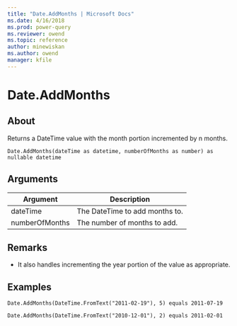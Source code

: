 ```yaml
---
title: "Date.AddMonths | Microsoft Docs"
ms.date: 4/16/2018
ms.prod: power-query
ms.reviewer: owend
ms.topic: reference
author: minewiskan
ms.author: owend
manager: kfile
---
```

# Date.AddMonths

  
## About  
Returns a DateTime value with the month portion incremented by n months.  
  
```  
Date.AddMonths(dateTime as datetime, numberOfMonths as number) as nullable datetime  
```  
  
## Arguments  
  
|Argument|Description|  
|------------|---------------|  
|dateTime|The DateTime to add months to.|  
|numberOfMonths|The number of months to add.|  
  
## Remarks  
  
-   It also handles incrementing the year portion of the value as appropriate.  
  
## Examples  
  
```  
Date.AddMonths(DateTime.FromText("2011-02-19"), 5) equals 2011-07-19  
```  
  
```  
Date.AddMonths(DateTime.FromText("2010-12-01"), 2) equals 2011-02-01  
```  

